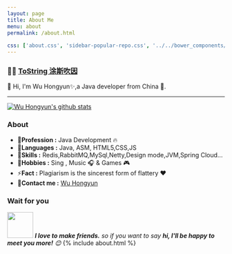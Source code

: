 ```yaml
---
layout: page
title: About Me
menu: about
permalink: /about.html
                            
css: ['about.css', 'sidebar-popular-repo.css', '../../bower_components/flag-icon-css/css/flag-icon.min.css']
---
```


###  :man_technologist:  [ToString 涂斯吹因](https://tostring.cc/)

👋 Hi, I'm Wu Hongyun✨,a Java developer from China 🚀. 

---------------------------------------------------------------------------------------------------------------------------------------------------------------------------------

[![Wu Hongyun's github stats](https://github-readme-stats.vercel.app/api?username=zhaoxiaowu&show_icons=true&title_color=fff&icon_color=79ff97&text_color=9f9f9f&bg_color=151515)](https://github.com/zhaoxiaowu)


### About

-  🔭**Profession :** Java Development  :fire:    
-  🌱**Languages :** Java, ASM, HTML5,CSS,JS
-  🚀**Skills :** Redis,RabbitMQ,MySql,Netty,Design mode,JVM,Spring Cloud...
-  🤔**Hobbies :** Sing , Music :headphones: & Games :video_game:
-  ⚡**Fact :** Plagiarism is the sincerest form of flattery :heart:
-  💬**Contact me :** [Wu Hongyun](mailto:451863397@qq.com)

### Wait for you

<img src="https://media.giphy.com/media/LnQjpWaON8nhr21vNW/giphy.gif" width="60"> <em><b>I love to make friends.</b> so if you want to say <b>hi, I'll be happy to meet you more!</b> 😊</em>
{% include about.html %}